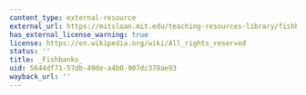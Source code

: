 ```yaml
---
content_type: external-resource
external_url: https://mitsloan.mit.edu/teaching-resources-library/fishbanks-a-renewable-resource-management-simulation
has_external_license_warning: true
license: https://en.wikipedia.org/wiki/All_rights_reserved
status: ''
title: _Fishbanks_
uid: 5644df71-57db-49de-a4b0-907dc378ae93
wayback_url: ''
---
```

